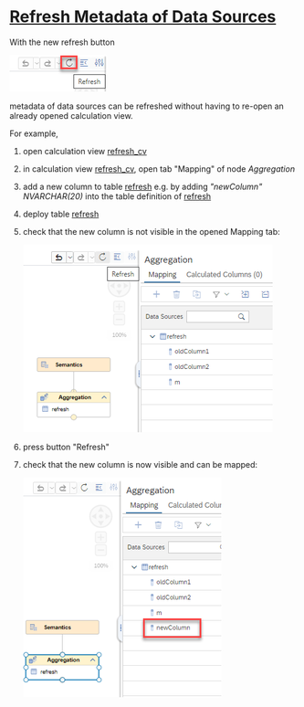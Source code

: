 # [Refresh Metadata of Data Sources](https://help.sap.com/docs/hana-cloud-database/sap-hana-cloud-sap-hana-database-modeling-guide-for-sap-business-application-studio/refreshing-data-sources)

With the new refresh button 

![refresh button](./screenshots/refreshButton.png)

metadata of data sources can be refreshed without having to re-open an already opened calculation view.

For example, 

1. open calculation view [refresh_cv](refresh_cv.hdbcalculationview)
2. in calculation view [refresh_cv](refresh_cv.hdbcalculationview), open tab "Mapping" of node  *Aggregation*
3. add a new column to table [refresh](refresh.hdbtable) e.g. by adding *"newColumn" NVARCHAR(20)* into the table definition of [refresh](refresh.hdbtable)
4. deploy table [refresh](refresh.hdbtable)


5. check that the new column is not visible in the opened Mapping tab:

    ![before refresh](./screenshots/beforeRefresh.png)

6. press button "Refresh"

7. check that the new column is now visible and can be mapped:

    ![after refresh](./screenshots/afterRefresh.png)
